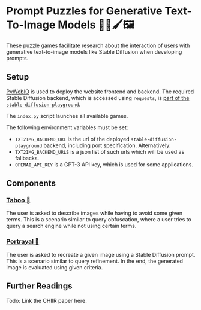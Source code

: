 # Prompt Puzzles for Generative Text-To-Image Models 🧩💬🖌️🖼️

These puzzle games facilitate research about the interaction of users with generative text-to-image models like Stable
Diffusion when developing prompts.

## Setup

[PyWebIO](https://pywebio.readthedocs.io/) is used to deploy the website frontend and backend. The required Stable
Diffusion backend, which is accessed using `requests`,
is [part of the `stable-diffusion-playground`](https://github.com/niklasdeckers/stable-diffusion-playground/tree/main/backend).

The `index.py` script launches all available games.

The following environment variables must be set:

- `TXT2IMG_BACKEND_URL` is the url of the deployed `stable-diffusion-playground` backend, including port specification.
  Alternatively:
- `TXT2IMG_BACKEND_URLS` is a json list of such urls which will be used as fallbacks.
- `OPENAI_API_KEY` is a GPT-3 API key, which is used for some applications.

## Components

### [Taboo 🤫](taboo)

The user is asked to describe images while having to avoid some given terms. This is a scenario similar to query
obfuscation, where a user tries to query a search engine while not using certain terms.

### [Portrayal 🎨](portrayal)

The user is asked to recreate a given image using a Stable Diffusion prompt. This is a scenario similar to query
refinement. In the end, the generated image is evaluated using given criteria.

## Further Readings

Todo: Link the CHIIR paper here.